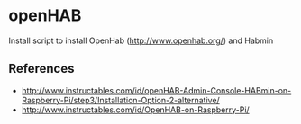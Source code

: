 # openHAB

Install script to install OpenHab (http://www.openhab.org/) and Habmin

## References
* http://www.instructables.com/id/openHAB-Admin-Console-HABmin-on-Raspberry-Pi/step3/Installation-Option-2-alternative/
* http://www.instructables.com/id/OpenHAB-on-Raspberry-Pi/

